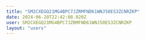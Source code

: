```yaml
---
title: "SM2CXEGQ21MG4BPC7JZRMFND61WNJ50ES3ZCNRZKP"
date: 2024-06-20T22:42:08.020Z
user: SM2CXEGQ21MG4BPC7JZRMFND61WNJ50ES3ZCNRZKP
layout: "users"
---
```

    